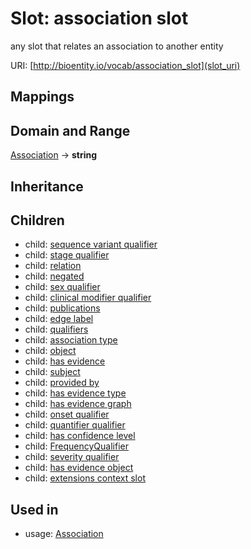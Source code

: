 # Slot: association slot


any slot that relates an association to another entity

URI: [http://bioentity.io/vocab/association_slot](slot_uri)
## Mappings

## Domain and Range

[Association](Association.md) -> **string**
## Inheritance

## Children

 *  child: [sequence variant qualifier](sequence_variant_qualifier.md)
 *  child: [stage qualifier](stage_qualifier.md)
 *  child: [relation](relation.md)
 *  child: [negated](negated.md)
 *  child: [sex qualifier](sex_qualifier.md)
 *  child: [clinical modifier qualifier](clinical_modifier_qualifier.md)
 *  child: [publications](publications.md)
 *  child: [edge label](edge_label.md)
 *  child: [qualifiers](qualifiers.md)
 *  child: [association type](association_type.md)
 *  child: [object](object.md)
 *  child: [has evidence](has_evidence.md)
 *  child: [subject](subject.md)
 *  child: [provided by](provided_by.md)
 *  child: [has evidence type](has_evidence_type.md)
 *  child: [has evidence graph](has_evidence_graph.md)
 *  child: [onset qualifier](onset_qualifier.md)
 *  child: [quantifier qualifier](quantifier_qualifier.md)
 *  child: [has confidence level](has_confidence_level.md)
 *  child: [FrequencyQualifier](FrequencyQualifier.md)
 *  child: [severity qualifier](severity_qualifier.md)
 *  child: [has evidence object](has_evidence_object.md)
 *  child: [extensions context slot](extensions_context_slot.md)
## Used in

 *  usage: [Association](Association.md)
